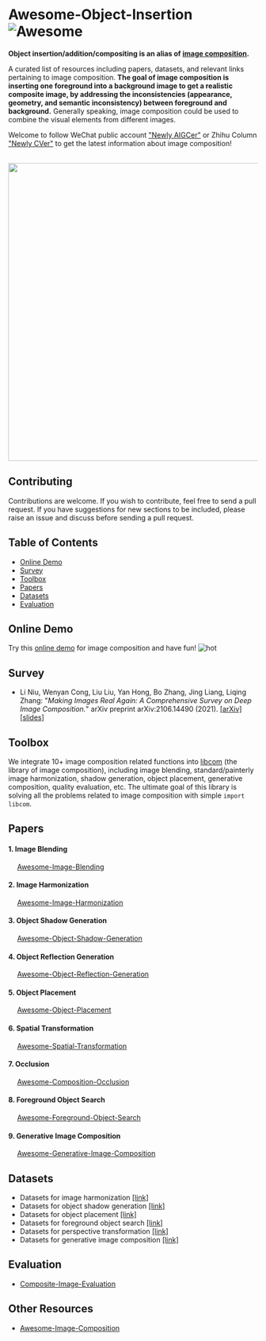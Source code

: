 # Awesome-Object-Insertion  ![Awesome](https://cdn.rawgit.com/sindresorhus/awesome/d7305f38d29fed78fa85652e3a63e154dd8e8829/media/badge.svg)

**Object insertion/addition/compositing is an alias of [image composition](https://github.com/bcmi/Awesome-Image-Composition).**

A curated list of resources including papers, datasets, and relevant links pertaining to image composition. **The goal of image composition is inserting one foreground into a background image to get a realistic composite image, by addressing the inconsistencies (appearance, geometry, and semantic inconsistency) between foreground and background.** Generally speaking, image composition could be used to combine the visual elements from different images.

Welcome to follow WeChat public account ["Newly AIGCer"](https://www.ustcnewly.com/blog.html) or Zhihu Column ["Newly CVer"](https://www.zhihu.com/column/c_1333918224900206592) to get the latest information about image composition! 

<div align="center">
</br>
<img src="https://raw.githubusercontent.com/bcmi/libcom/main/resources/image_composition_task.gif" width="600" />
</div>

## Contributing

Contributions are welcome.  If you wish to contribute, feel free to send a pull request. If you have suggestions for new sections to be included, please raise an issue and discuss before sending a pull request.

## Table of Contents
+ [Online Demo](#Online-demo)
+ [Survey](#Survey)
+ [Toolbox](#Toolbox)
+ [Papers](#Papers)
+ [Datasets](#Datasets)
+ [Evaluation](#Evaluation)

## Online Demo

Try this [online demo](https://bcmi.sjtu.edu.cn/home/niuli/demo_image_composition/) for image composition and have fun! ![hot](https://bcmi.sjtu.edu.cn/~niuli/images/fire.png)

## Survey
+ Li Niu, Wenyan Cong, Liu Liu, Yan Hong, Bo Zhang, Jing Liang, Liqing Zhang: "*Making Images Real Again: A Comprehensive Survey on Deep Image Composition.*" arXiv preprint arXiv:2106.14490 (2021). [[arXiv]](https://arxiv.org/pdf/2106.14490.pdf) [[slides]](https://www.ustcnewly.com/download/Image_composition_tutorial.pdf)


## Toolbox
We integrate 10+ image composition related functions into [libcom](https://github.com/bcmi/libcom) (the library of image composition), including image blending, standard/painterly image harmonization, shadow generation, object placement, generative composition, quality evaluation, etc. The ultimate goal of this library is solving all the problems related to image composition with simple `import libcom`.  



## Papers

#### 1. Image Blending
  &emsp;  [Awesome-Image-Blending](https://github.com/bcmi/Awesome-Image-Blending)

#### 2. Image Harmonization
  &emsp;  [Awesome-Image-Harmonization](https://github.com/bcmi/Awesome-Image-Harmonization)
 
#### 3. Object Shadow Generation
  &emsp;  [Awesome-Object-Shadow-Generation](https://github.com/bcmi/Awesome-Object-Shadow-Generation)
  
#### 4. Object Reflection Generation
  &emsp;  [Awesome-Object-Reflection-Generation](https://github.com/bcmi/Awesome-Object-Reflection-Generation)
  
#### 5. Object Placement 
  &emsp;  [Awesome-Object-Placement](https://github.com/bcmi/Awesome-Object-Placement)

#### 6. Spatial Transformation
  &emsp;  [Awesome-Spatial-Transformation](https://github.com/bcmi/Awesome-Spatial-Transformation)

#### 7. Occlusion
  &emsp;  [Awesome-Composition-Occlusion](https://github.com/bcmi/Awesome-Composition-Occlusion)

#### 8. Foreground Object Search
  &emsp;  [Awesome-Foreground-Object-Search](https://github.com/bcmi/Awesome-Foreground-Object-Search)

#### 9. Generative Image Composition
  &emsp;  [Awesome-Generative-Image-Composition](https://github.com/bcmi/Awesome-Generative-Image-Composition) 

## Datasets
+ Datasets for image harmonization [[link]](https://github.com/bcmi/Awesome-Image-Harmonization#Datasets)
+ Datasets for object shadow generation [[link]](https://github.com/bcmi/Awesome-Object-Shadow-Generation#Datasets)
+ Datasets for object placement [[link]](https://github.com/bcmi/Awesome-Object-Placement#Datasets)
+ Datasets for foreground object search [[link]](https://github.com/bcmi/Awesome-Foreground-Object-Search#Datasets)
+ Datasets for perspective transformation [[link]](https://github.com/bcmi/Awesome-Spatial-Transformation#Datasets)
+ Datasets for generative image composition [[link]](https://github.com/bcmi/Awesome-Generative-Image-Composition#Datasets)


## Evaluation

+ [Composite-Image-Evaluation](https://github.com/bcmi/Composite-Image-Evaluation)

## Other Resources
+  [Awesome-Image-Composition](https://github.com/bcmi/Awesome-Image-Composition)
